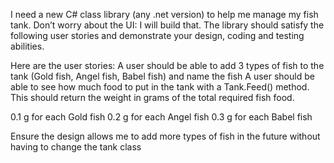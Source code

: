 I need a new C# class library (any .net version) to help me manage my fish tank. Don’t worry about the UI: I will build that. The library should satisfy the following user stories and demonstrate your design, coding and testing abilities.
 
Here are the user stories:
                A user should be able to add 3 types of fish to the tank (Gold fish, Angel fish, Babel fish) and name the fish
                A user should be able to see how much food to put in the tank with a Tank.Feed()  method.
                                This should return the weight in grams of the total required fish food.
 
0.1   g for each Gold  fish
0.2   g for each Angel fish
0.3   g for each Babel fish
 
Ensure the design allows me to add more types of fish in the future without having to change the tank class
